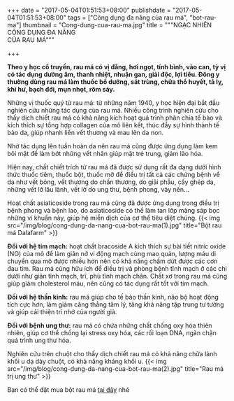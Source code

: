 +++
date = "2017-05-04T01:51:53+08:00"
publishdate = "2017-05-04T01:51:53+08:00"
tags = ["Công dụng đa năng của rau má", "bot-rau-ma"]
thumbnail = "Cong-dung-cua-rau-ma.jpg"
title = """NGẠC NHIÊN CÔNG DỤNG ĐA NĂNG  
CỦA RAU MÁ"""

+++

**Theo y học cổ truyền, rau má có vị đắng, hơi ngọt, tính bình, vào can, tỳ vị có tác dụng dưỡng âm, thanh nhiệt, nhuận gan, giải độc, lợi tiểu. 
Đông y thường dùng rau má làm thuốc bổ dưỡng, sát trùng, chữa thổ huyết, tả lỵ, khí hư, bạch đới, mụn nhọt, rôm sảy.**

Những vị thuốc quý từ rau má: từ những năm 1940, y học hiện đại bắt đầu nghiên cứu những tác dụng của rau má. Nhiều công trình nghiên cứu cho thấy dịch chiết rau má có khả năng kích hoạt quá trình phân chia tế bào và kích thích sự tổng hợp collagen của mô liên kết, thúc đẩy sự hình thành tế bào da, giúp nhanh liền vết thương và mau lên da non.

Nhờ tác dụng lên tuần hoàn da nên rau má cũng được ứng dụng làm kem bôi mặt để làm bớt những vết nhăn giúp mặt trẻ trung, giảm lão hóa.

Hiện nay, chất chiết trích từ rau má đã được sử dụng rất đa dạng dưới hình thức thuốc tiêm, thuốc bột, thuốc mỡ để điều trị tất cả các chứng bệnh về da như vết bỏng, vết thương do chấn thương, do giải phẫu, cấy ghép da, những vết lở lâu lành, vết lở do ung thư, bệnh phong, vảy nến...

Hoạt chất asiaticoside trong rau má cũng đã được ứng dụng trong điều trị bệnh phong và bệnh lao, do asiaticoside có thể làm tan lớp màng sáp bọc những vi khuẩn này, giúp hệ miễn dịch của cơ thể tiêu diệt chúng. 
{{< img src="/img/blog/cong-dung-da-nang-cua-bot-rau-ma(1).jpg" title="Bột rau má Dalafarm" >}} 

**Đối với hệ tim mạch:** hoạt chất bracoside A kích thích sự bài tiết nitric oxide (NO) của mô để làm giãn nở vi động mạch cùng mao quản, lượng máu di chuyển qua mô được nhiều hơn nên có khả năng chấm dứt được các cơn đau tim. Rau má cũng hữu ích để điều trị và phòng bệnh tĩnh mạch ở các chi dưới như giãn tĩnh mạch, trĩ, phù tĩnh mạch chân. Chất xơ trong rau má cũng giúp giảm cholesterol máu, nên cũng có tác dụng rất tốt với tim mạch.

**Đối với hệ thần kinh:** rau má giúp cho tế bào thần kinh, não bộ hoạt động tích cực hơn, làm giảm căng thẳng tâm lý, tăng khả năng tập trung tư tưởng và giúp cải thiện trí nhớ của người già.

**Đối với bệnh ung thư:** rau má có chứa những chất chống oxy hóa thiên nhiên, giúp cơ thể chống lại stress oxy hóa, các rối loạn DNA, ngăn chặn quá trình ung thư hóa.

Nghiên cứu trên chuột cho thấy dịch chiết rau má có khả năng chữa lành khối u dạ dày chuột, có khả năng kháng khối u.
{{< img src="/img/blog/cong-dung-da-nang-cua-bot-rau-ma(2).jpg" title="Rau má trị ung thư" >}} 

Bạn có thể đặt mua bột rau má [tại đây](/san-pham/bot-rau-ma-100g/) nhé
